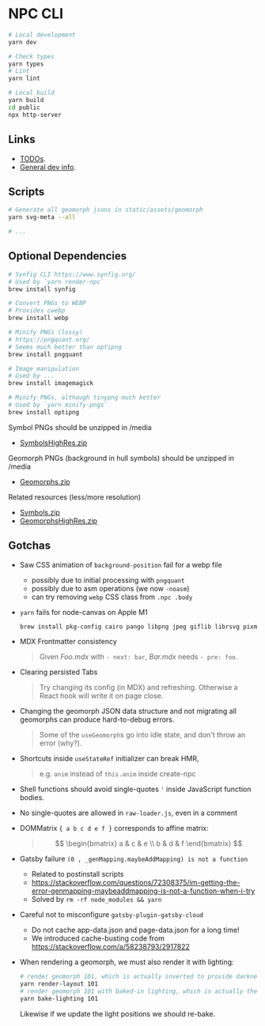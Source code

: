 # NPC CLI

```sh
# Local development
yarn dev

# Check types
yarn types
# Lint
yarn lint

# Local build
yarn build
cd public
npx http-server
```
## Links

- [TODOs](/docs/TODO.md).
- [General dev info](/docs/DEV-INFO.md).

## Scripts

```sh
# Generate all geomorph jsons in static/assets/geomorph
yarn svg-meta --all

# ...
```

## Optional Dependencies

```sh
# Synfig CLI https://www.synfig.org/
# Used by `yarn render-npc`
brew install synfig

# Convert PNGs to WEBP
# Provides cwebp
brew install webp

# Minify PNGs (lossy)
# https://pngquant.org/
# Seems much better than optipng
brew install pngquant

# Image manipulation
# Used by ...
brew install imagemagick

# Minify PNGs, although tinypng much better
# Used by `yarn minify-pngs`
brew install optipng
```

Symbol PNGs should be unzipped in /media
- [SymbolsHighRes.zip](http://ericbsmith.no-ip.org/zip/Geomorphs/SymbolsHighRes.zip)

Geomorph PNGs (background in hull symbols) should be unzipped in /media
- [Geomorphs.zip](http://ericbsmith.no-ip.org/zip/Geomorphs/Geomorphs.zip)

Related resources (less/more resolution)
- [Symbols.zip](http://ericbsmith.no-ip.org/zip/Geomorphs/Symbols.zip)
- [GeomorphsHighRes.zip](http://ericbsmith.no-ip.org/zip/Geomorphs/GeomorphsHighRes.zip)

## Gotchas

- Saw CSS animation of `background-position` fail for a webp file
  - possibly due to initial processing with `pngquant`
  - possibly due to asm operations (we now `-noasm`)
  - can try removing `webp` CSS class from `.npc .body`

- `yarn` fails for node-canvas on Apple M1
  ```sh
  brew install pkg-config cairo pango libpng jpeg giflib librsvg pixman
  ```

- MDX Frontmatter consistency
  > Given _Foo.mdx_ with `- next: bar`, _Bar.mdx_ needs `- pre: foo`.

- Clearing persisted Tabs
  > Try changing its config (in MDX) and refreshing.
  > Otherwise a React hook will write it on page close.

- Changing the geomorph JSON data structure and not migrating all geomorphs can produce hard-to-debug errors.
  > Some of the `useGeomorph`s go into idle state, and don't throw an error (why?).

- Shortcuts inside `useStateRef` initializer can break HMR,
  > e.g. `anim` instead of `this.anim` inside create-npc

- Shell functions should avoid single-quotes `'` inside JavaScript function bodies.
- No single-quotes are allowed in `raw-loader.js`, even in a comment

- DOMMatrix `{ a b c d e f }` corresponds to affine matrix:
  > $$
  \begin{bmatrix}
  a & c & e \\
  b & d & f
  \end{bmatrix}
  $$

- Gatsby failure `(0 , _genMapping.maybeAddMapping) is not a function`
  - Related to postinstall scripts
  - https://stackoverflow.com/questions/72308375/im-getting-the-error-genmapping-maybeaddmapping-is-not-a-function-when-i-try
  - Solved by `rm -rf node_modules && yarn`

- Careful not to misconfigure `gatsby-plugin-gatsby-cloud`
  - Do not cache app-data.json and page-data.json for a long time!
  - We introduced cache-busting code from https://stackoverflow.com/a/58238793/2917822

- When rendering a geomorph, we must also render it with lighting:
  ```sh
  # render geomorph 101, which is actually inverted to provide darkness
  yarn render-layout 101
  # render geomorph 101 with baked-in lighting, which is actually the floor
  yarn bake-lighting 101
  ```
  Likewise if we update the light positions we should re-bake.